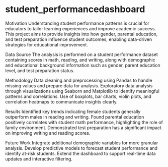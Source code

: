 # student_performancedashboard

Motivation
Understanding student performance patterns is crucial for educators to tailor learning experiences and improve academic success. This project aims to provide insights into how gender, parental education, and test preparation influence student outcomes, enabling data-driven strategies for educational improvement.

Data Source
The analysis is performed on a student performance dataset containing scores in math, reading, and writing, along with demographic and educational background information such as gender, parent education level, and test preparation status.

Methodology
Data cleaning and preprocessing using Pandas to handle missing values and prepare data for analysis.
Exploratory data analysis through visualizations using Seaborn and Matplotlib to identify meaningful patterns and correlations.
Use of boxplots, bar charts, violin plots, and correlation heatmaps to communicate insights clearly.

Results
Identified key trends indicating female students generally outperform males in reading and writing.
Found parental education positively correlates with student math performance, highlighting the role of family environment.
Demonstrated test preparation has a significant impact on improving writing and reading scores.

Future Work
Integrate additional demographic variables for more granular analysis.
Develop predictive models to forecast student performance and identify at-risk students.
Extend the dashboard to support real-time data updates and interactive filtering.
